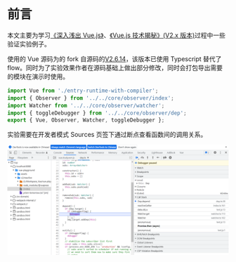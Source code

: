 # 前言

本文主要为学习[《深入浅出 Vue.js》](https://www.ituring.com.cn/book/2675)、[《Vue.js 技术揭秘》(V2.x 版本)](https://ustbhuangyi.github.io/vue-analysis/)过程中一些验证实验例子。

使用的 Vue 源码为的 fork 自源码的[V2.6.14](https://github.com/erlangera/vue/tree/study)，该版本已使用 Typescript 替代了 flow。同时为了实验效果作者在源码基础上做出部分修改，同时会打包导出需要的模块在演示时使用。

```js
import Vue from './entry-runtime-with-compiler';
import { Observer } from '../../core/observer/index';
import Watcher from '../../core/observer/watcher';
import { toggleDebugger } from '../../core/observer/dep';
export { Vue, Observer, Watcher, toggleDebugger };
```

实验需要在开发者模式 Sources 页签下通过断点查看函数间的调用关系。

![F12截图](./f12-example.png)
